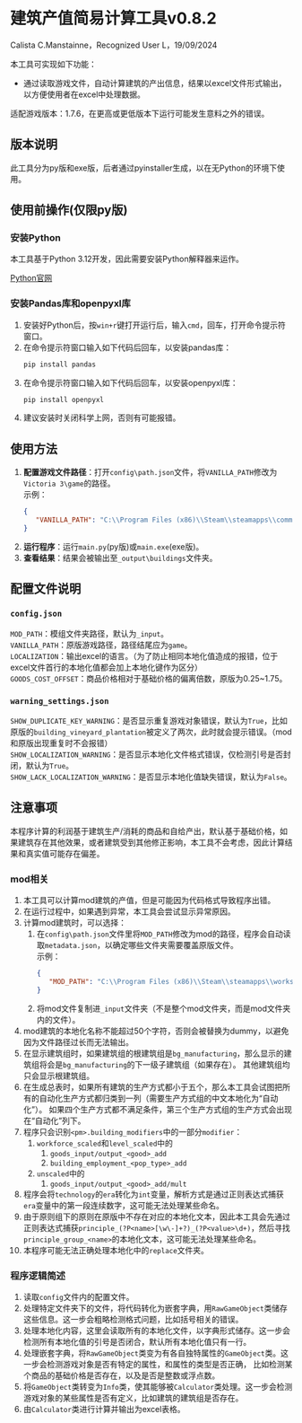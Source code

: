 # 建筑产值简易计算工具v0.8.2

Calista C.Manstainne，Recognized User L，19/09/2024

本工具可实现如下功能：

- 通过读取游戏文件，自动计算建筑的产出信息，结果以excel文件形式输出，以方便使用者在excel中处理数据。

适配游戏版本：1.7.6，在更高或更低版本下运行可能发生意料之外的错误。

## 版本说明

此工具分为py版和exe版，后者通过pyinstaller生成，以在无Python的环境下使用。

## 使用前操作(仅限py版)

### 安装Python

本工具基于Python 3.12开发，因此需要安装Python解释器来运作。

[Python官网](https://www.python.org/)

### 安装Pandas库和openpyxl库

1. 安装好Python后，按`win+r`键打开运行后，输入`cmd`，回车，打开命令提示符窗口。
2. 在命令提示符窗口输入如下代码后回车，以安装pandas库：
    ```cmd
    pip install pandas
    ```
3. 在命令提示符窗口输入如下代码后回车，以安装openpyxl库：
    ```cmd
    pip install openpyxl
    ```
4. 建议安装时关闭科学上网，否则有可能报错。

## 使用方法

1. **配置游戏文件路径**：打开`config\path.json`文件，将`VANILLA_PATH`修改为`Victoria 3\game`的路径。  
   示例：
   ```json
   {
      "VANILLA_PATH": "C:\\Program Files (x86)\\Steam\\steamapps\\common\\Victoria 3\\game"
   }
   ```
2. **运行程序**：运行`main.py`(py版)或`main.exe`(exe版)。
3. **查看结果**：结果会被输出至`_output\buildings`文件夹。

## 配置文件说明

### `config.json`
`MOD_PATH`：模组文件夹路径，默认为`_input`。  
`VANILLA_PATH`：原版游戏路径，路径结尾应为`game`。  
`LOCALIZATION`：输出excel的语言。（为了防止相同本地化值造成的报错，位于excel文件首行的本地化值都会加上本地化键作为区分）  
`GOODS_COST_OFFSET`：商品价格相对于基础价格的偏离倍数，原版为0.25~1.75。

### `warning_settings.json`
`SHOW_DUPLICATE_KEY_WARNING`：是否显示重复游戏对象错误，默认为`True`，比如原版的`building_vineyard_plantation`被定义了两次，此时就会提示错误。（mod和原版出现重复时不会报错）  
`SHOW_LOCALIZATION_WARNING`：是否显示本地化文件格式错误，仅检测引号是否封闭，默认为`True`。  
`SHOW_LACK_LOCALIZATION_WARNING`：是否显示本地化值缺失错误，默认为`False`。

## 注意事项

本程序计算的利润基于建筑生产/消耗的商品和自给产出，默认基于基础价格，如果建筑存在其他效果，或者建筑受到其他修正影响，本工具不会考虑，因此计算结果和真实值可能存在偏差。

### mod相关

1. 本工具可以计算mod建筑的产值，但是可能因为代码格式导致程序出错。
2. 在运行过程中，如果遇到异常，本工具会尝试显示异常原因。
3. 计算mod建筑时，可以选择：
   1. 在`config\path.json`文件里将`MOD_PATH`修改为mod的路径，程序会自动读取`metadata.json`，以确定哪些文件夹需要覆盖原版文件。  
      示例：
      ```json
      {
         "MOD_PATH": "C:\\Program Files (x86)\\Steam\\steamapps\\workshop\\content\\529340\\2935989855"
      }
      ```
   2. 将mod文件复制进`_input`文件夹（不是整个mod文件夹，而是mod文件夹内的文件）。
4. mod建筑的本地化名称不能超过50个字符，否则会被替换为dummy，以避免因为文件路径过长而无法输出。
5. 在显示建筑组时，如果建筑组的根建筑组是`bg_manufacturing`，那么显示的建筑组将会是`bg_manufacturing`的下一级子建筑组（如果存在）。
其他建筑组均只会显示根建筑组。
6. 在生成总表时，如果所有建筑的生产方式都小于五个，那么本工具会试图把所有的自动化生产方式都归类到一列（需要生产方式组的中文本地化为“自动化”）。
如果四个生产方式都不满足条件，第三个生产方式组的生产方式会出现在“自动化”列下。
7. 程序只会识别`<pm>.building_modifiers`中的一部分`modifier`：
   1. `workforce_scaled`和`level_scaled`中的
      1. `goods_input/output_<good>_add`
      2. `building_employment_<pop_type>_add`
   2. `unscaled`中的
      1. `goods_input/output_<good>_add/mult`
8. 程序会将`technology`的`era`转化为`int`变量，解析方式是通过正则表达式捕获`era`变量中的第一段连续数字，这可能无法处理某些命名。
9. 由于原则组下的原则在原版中不存在对应的本地化文本，因此本工具会先通过正则表达式捕获`principle_(?P<name>[\w\-]+?)_(?P<value>\d+)`，然后寻找
`principle_group_<name>`的本地化文本，这可能无法处理某些命名。
10. 本程序可能无法正确处理本地化中的`replace`文件夹。

### 程序逻辑简述
1. 读取`config`文件内的配置文件。
2. 处理特定文件夹下的文件，将代码转化为嵌套字典，用`RawGameObject`类储存这些信息。这一步会粗略检测格式问题，比如括号相关的错误。
3. 处理本地化内容，这里会读取所有的本地化文件，以字典形式储存。这一步会检测所有本地化值的引号是否闭合，默认所有本地化值只有一行。
4. 处理嵌套字典，将`RawGameObject`类变为有各自独特属性的`GameObject`类。这一步会检测游戏对象是否有特定的属性，和属性的类型是否正确，
比如检测某个商品的基础价格是否存在，以及是否是整数或浮点数。
5. 将`GameObject`类转变为`Info`类，使其能够被`Calculator`类处理。这一步会检测游戏对象的某些属性是否有定义，比如建筑的建筑组是否存在。
6. 由`Calculator`类进行计算并输出为excel表格。
